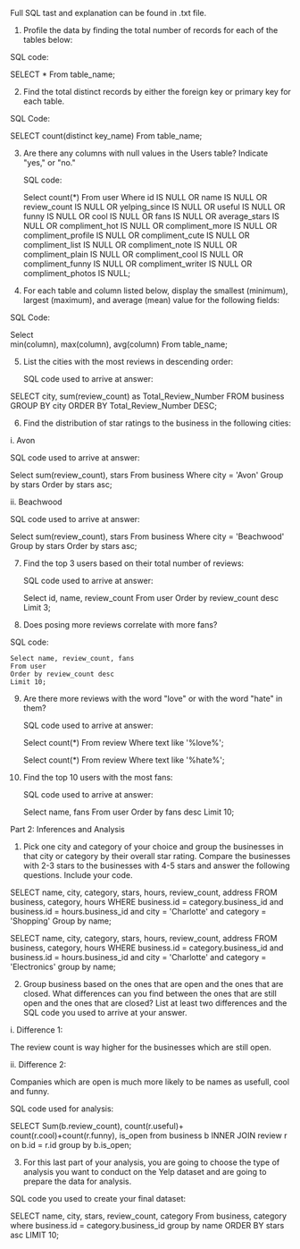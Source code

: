 Full SQL tast and explanation can be found in .txt file.

1. Profile the data by finding the total number of records for each of the tables below:

SQL code:

SELECT *
From table_name;

2. Find the total distinct records by either the foreign key or primary key for each table. 	

SQL Code:

SELECT count(distinct key_name)
From table_name;

3. Are there any columns with null values in the Users table? 
Indicate "yes," or "no."
	
	SQL code:
	
	Select count(*)
	From user
	Where id IS NULL
	OR name IS NULL
	OR review_count IS NULL
	OR yelping_since IS NULL
	OR useful IS NULL
	OR funny IS NULL
	OR cool IS NULL
	OR fans IS NULL
	OR average_stars IS NULL
	OR compliment_hot IS NULL
	OR compliment_more IS NULL
	OR compliment_profile IS NULL
	OR compliment_cute IS NULL
	OR compliment_list IS NULL
	OR compliment_note IS NULL
	OR compliment_plain IS NULL
	OR compliment_cool IS NULL
	OR compliment_funny IS NULL
	OR compliment_writer IS NULL
	OR compliment_photos IS NULL;

	
4. For each table and column listed below, display the smallest (minimum),
 largest (maximum), and average (mean) value for the following fields:
		
SQL Code:

Select  
min(column), 
max(column),
avg(column)
From table_name;

5. List the cities with the most reviews in descending order:

	SQL code used to arrive at answer:
	
SELECT city, sum(review_count) as Total_Review_Number
FROM business
GROUP BY city
ORDER BY Total_Review_Number DESC;	

6. Find the distribution of star ratings to the business in the following cities:

i. Avon

SQL code used to arrive at answer:

Select sum(review_count), stars
From business
Where city = 'Avon'
Group by stars
Order by stars asc;

ii. Beachwood

SQL code used to arrive at answer:

Select sum(review_count), stars
From business
Where city = 'Beachwood'
Group by stars
Order by stars asc;

7. Find the top 3 users based on their total number of reviews:
		
	SQL code used to arrive at answer:
	
	Select id, name, review_count
	From user
	Order by review_count desc
	Limit 3;

8. Does posing more reviews correlate with more fans?

SQL code:
	
	Select name, review_count, fans
	From user
	Order by review_count desc
	Limit 10;
	
9. Are there more reviews with the word "love" or with the word "hate" in them?
	
	SQL code used to arrive at answer:

	Select count(*)
	From review 
	Where text like '%love%';
  
  
	Select count(*)
	From review 
	Where text like '%hate%';
	
10. Find the top 10 users with the most fans:

	SQL code used to arrive at answer:
	
	Select name, fans
	From user
	Order by fans desc
	Limit 10;
	
Part 2: Inferences and Analysis

1. Pick one city and category of your choice and group the businesses in 
that city or category by their overall star rating. 
Compare the businesses with 2-3 stars to the businesses with 4-5 
stars and answer the following questions. Include your code.

SELECT name, city, category, stars, hours, review_count, address
FROM business, category, hours
WHERE business.id = category.business_id 
and business.id = hours.business_id and city = 'Charlotte' 
and category = 'Shopping'
Group by name;
	
SELECT name, city, category, stars, hours, review_count, address
FROM business, category, hours
WHERE business.id = category.business_id 
and business.id = hours.business_id and city = 'Charlotte' 
and category = 'Electronics'
group by name;
		
2. Group business based on the ones that are open and the ones that are closed. What differences can you
 find between the ones that are still open and the ones that are closed? List at least two differences and
 the SQL code you used to arrive at your answer.
		
i. Difference 1:
         
The review count is way higher for the businesses which are still open.      
	  
ii. Difference 2:
         
Companies which are open is much more likely to be names as usefull, cool and funny.    
         
SQL code used for analysis:

SELECT
Sum(b.review_count),
count(r.useful)+ count(r.cool)+count(r.funny),
is_open
from business b INNER JOIN review r on b.id = r.id
group by b.is_open;	
	
3. For this last part of your analysis, you are going to choose the type of 
analysis you want to conduct on the Yelp dataset and are going to prepare the data for analysis.

SQL code you used to create your final dataset:

SELECT name, city, stars, review_count, category
From business, category
where business.id = category.business_id
group by name
ORDER BY stars asc
LIMIT 10;
